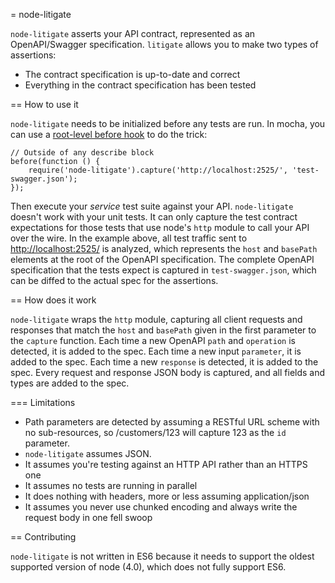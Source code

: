 = node-litigate

`node-litigate` asserts your API contract, represented as an OpenAPI/Swagger
specification. `litigate` allows you to make two types of assertions:

* The contract specification is up-to-date and correct
* Everything in the contract specification has been tested

== How to use it

`node-litigate` needs to be initialized before any tests are run. In mocha, you can
use a [root-level before hook](https://mochajs.org/#root-level-hooks) to do the trick:

````
// Outside of any describe block
before(function () {
    require('node-litigate').capture('http://localhost:2525/', 'test-swagger.json');
});
````

Then execute your _service_ test suite against your API. `node-litigate` doesn't work
with your unit tests. It can only capture the test contract expectations for those
tests that use node's `http` module to call your API over the wire. In the example
above, all test traffic sent to <http://localhost:2525/> is analyzed, which represents
the `host` and `basePath` elements at the root of the OpenAPI specification.
The complete OpenAPI specification that the tests expect is captured in
`test-swagger.json`, which can be diffed to the actual spec for the assertions.

== How does it work

`node-litigate` wraps the `http` module, capturing all client requests and responses
that match the `host` and `basePath` given in the first parameter to the `capture`
function. Each time a new OpenAPI `path` and `operation` is detected, it is added
to the spec. Each time a new input `parameter`, it is added to the spec. Each time
a new `response` is detected, it is added to the spec. Every request and response
JSON body is captured, and all fields and types are added to the spec.

=== Limitations

* Path parameters are detected by assuming a RESTful URL scheme with no sub-resources,
so /customers/123 will capture 123 as the `id` parameter.
* `node-litigate` assumes JSON.
* It assumes you're testing against an HTTP API rather than an HTTPS one
* It assumes no tests are running in parallel
* It does nothing with headers, more or less assuming application/json
* It assumes you never use chunked encoding and always write the request body in one fell swoop

== Contributing

`node-litigate` is not written in ES6 because it needs to support the oldest
supported version of node (4.0), which does not fully support ES6.
